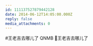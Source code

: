 ```yaml
---
id: 111137527879442128
date: 2014-06-12T14:05:00.000Z
reply: false
media_attachments: 0
---
```


#王老吉去哪儿了 QNMB 王老吉去哪儿了 ​​​​

